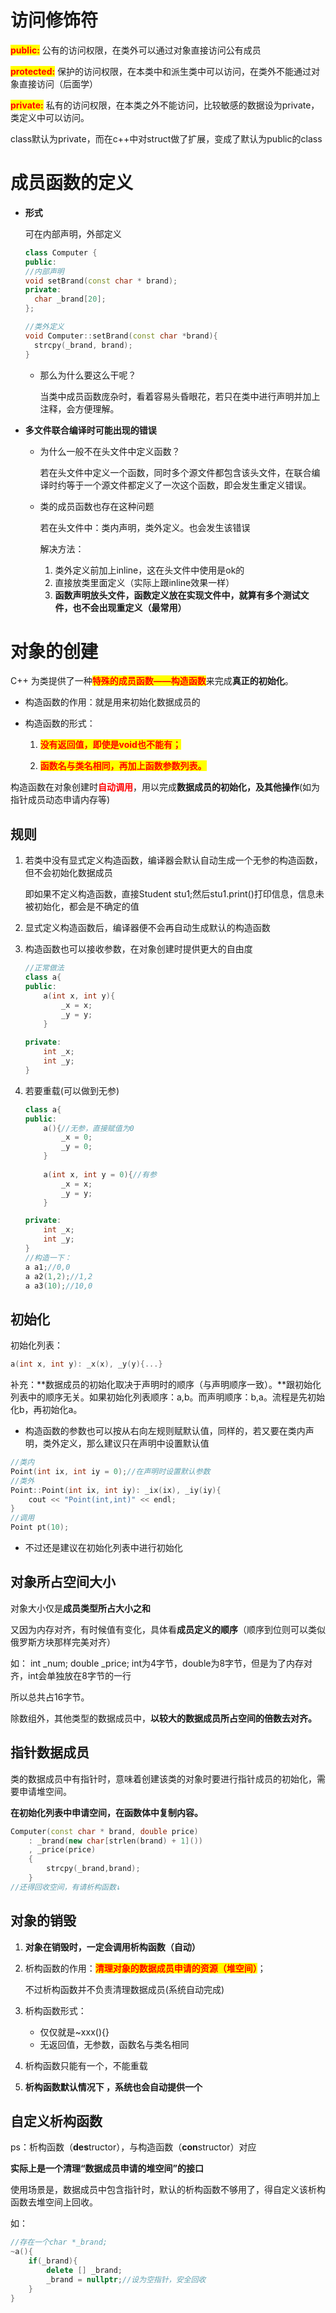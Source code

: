 # 访问修饰符

<span style=color:red;background:yellow>**public:**</span> 公有的访问权限，在类外可以通过对象直接访问公有成员

<span style=color:red;background:yellow>**protected:**</span> 保护的访问权限，在本类中和派生类中可以访问，在类外不能通过对象直接访问（后面学）

<span style=color:red;background:yellow>**private:**</span> 私有的访问权限，在本类之外不能访问，比较敏感的数据设为private，类定义中可以访问。

class默认为private，而在c++中对struct做了扩展，变成了默认为public的class

# 成员函数的定义

- **形式**

    可在内部声明，外部定义

    ```c++
  class Computer {
  public:
  	//内部声明
  	void setBrand(const char * brand);
  private:
      char _brand[20];
  };
  
  //类外定义
  void Computer::setBrand(const char *brand){
      strcpy(_brand, brand);
  }
  ```

  - 那么为什么要这么干呢？

    当类中成员函数庞杂时，看着容易头昏眼花，若只在类中进行声明并加上注释，会方便理解。

- **多文件联合编译时可能出现的错误**

  - 为什么一般不在头文件中定义函数？
  
    若在头文件中定义一个函数，同时多个源文件都包含该头文件，在联合编译时约等于一个源文件都定义了一次这个函数，即会发生重定义错误。
    
  - 类的成员函数也存在这种问题
  
    若在头文件中：类内声明，类外定义。也会发生该错误
  
    解决方法：
  
    1. 类外定义前加上inline，这在头文件中使用是ok的
    2. 直接放类里面定义（实际上跟inline效果一样）
    3. **函数声明放头文件，函数定义放在实现文件中，就算有多个测试文件，也不会出现重定义（最常用）**
  

# 对象的创建

C++ 为类提供了一种<span style=color:red;background:yellow>**特殊的成员函数——构造函数**</span>来完成**真正的初始化**。

- 构造函数的作用：就是用来初始化数据成员的

- 构造函数的形式：

  1. <span style=color:red;background:yellow>**没有返回值，即使是void也不能有；**</span>

  2. <span style=color:red;background:yellow>**函数名与类名相同，再加上函数参数列表。**</span>

构造函数在对象创建时<font color=red>**自动调用**</font>，用以完成**数据成员的初始化，及其他操作**(如为指针成员动态申请内存等)

## 规则

1. 若类中没有显式定义构造函数，编译器会默认自动生成一个无参的构造函数，但不会初始化数据成员

   即如果不定义构造函数，直接Student stu1;然后stu1.print()打印信息，信息未被初始化，都会是不确定的值

2. 显式定义构造函数后，编译器便不会再自动生成默认的构造函数

3. 构造函数也可以接收参数，在对象创建时提供更大的自由度

   ```c++
   //正常做法
   class a{
   public:
       a(int x, int y){
           _x = x;
           _y = y;
       }
       
   private: 
       int _x;
       int _y;
   }
   ```

4. 若要重载(可以做到无参)
   ```c++
   class a{
   public:
       a(){//无参，直接赋值为0
           _x = 0;
           _y = 0;
       }
       
       a(int x, int y = 0){//有参
           _x = x;
           _y = y;
       }
   
   private: 
       int _x;
       int _y;
   }
   //构造一下：
   a a1;//0,0
   a a2(1,2);//1,2
   a a3(10);//10,0
   ```

## 初始化

初始化列表：

```c++
a(int x, int y): _x(x), _y(y){...}
```

补充：**数据成员的初始化取决于声明时的顺序（与声明顺序一致）。**跟初始化列表中的顺序无关。如果初始化列表顺序：a,b。而声明顺序：b,a。流程是先初始化b，再初始化a。

- 构造函数的参数也可以按从右向左规则赋默认值，同样的，若又要在类内声明，类外定义，那么建议只在声明中设置默认值

```c++
//类内
Point(int ix, int iy = 0);//在声明时设置默认参数
//类外
Point::Point(int ix, int iy): _ix(ix), _iy(iy){
	cout << "Point(int,int)" << endl;
}
//调用
Point pt(10);
```

- 不过还是建议在初始化列表中进行初始化

## 对象所占空间大小

对象大小仅是**成员类型所占大小之和**

又因为内存对齐，有时候值有变化，具体看**成员定义的顺序**（顺序到位则可以类似俄罗斯方块那样完美对齐）

如：
    int _num;
    double _price;
int为4字节，double为8字节，但是为了内存对齐，int会单独放在8字节的一行

所以总共占16字节。

除数组外，其他类型的数据成员中，**以较大的数据成员所占空间的倍数去对齐。**

## 指针数据成员

类的数据成员中有指针时，意味着创建该类的对象时要进行指针成员的初始化，需要申请堆空间。

**在初始化列表中申请空间，在函数体中复制内容。**

```c++
Computer(const char * brand, double price)
    : _brand(new char[strlen(brand) + 1]())
	, _price(price)
	{
        strcpy(_brand,brand);
    }
//还得回收空间，有请析构函数↓
```

## 对象的销毁

1. **对象在销毁时，一定会调用析构函数（自动）**

2. 析构函数的作用：<span style=color:red;background:yellow>**清理对象的数据成员申请的资源（堆空间）**</span>；

   不过析构函数并不负责清理数据成员(系统自动完成)

3. 析构函数形式：

   - 仅仅就是~xxx(){}
   - 无返回值，无参数，函数名与类名相同

4. 析构函数只能有一个，不能重载

5. **析构函数默认情况下 ，系统也会自动提供一个**

## 自定义析构函数

ps：析构函数（**des**tructor），与构造函数（**con**structor）对应

**实际上是一个清理“数据成员申请的堆空间”的接口**

使用场景是，数据成员中包含指针时，默认的析构函数不够用了，得自定义该析构函数去堆空间上回收。

如：
```c++
//存在一个char *_brand;
~a(){
    if(_brand){
        delete [] _brand;
        _brand = nullptr;//设为空指针，安全回收
    }
}
```

